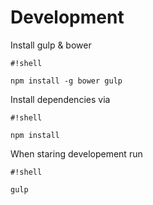 # Development #

Install gulp & bower

```
#!shell

npm install -g bower gulp
```


Install dependencies via 

```
#!shell

npm install
```


When staring developement run 
```
#!shell

gulp
```